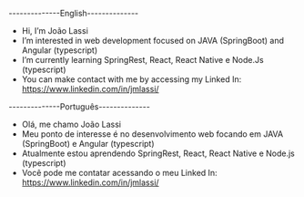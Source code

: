 --------------English--------------
- Hi, I’m João Lassi
- I’m interested in web development focused on JAVA (SpringBoot) and Angular (typescript)
- I’m currently learning SpringRest, React, React Native e Node.Js (typescript)
- You can make contact with me by accessing my Linked In: https://www.linkedin.com/in/jmlassi/

--------------Português--------------
- Olá, me chamo João Lassi
- Meu ponto de interesse é no desenvolvimento web focando em JAVA (SpringBoot) e Angular (typescript)
- Atualmente estou aprendendo SpringRest, React, React Native e Node.js (typescript)
- Você pode me contatar acessando o meu Linked In: https://www.linkedin.com/in/jmlassi/
